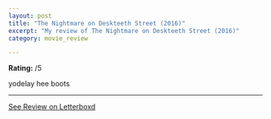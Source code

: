 ```yaml
---
layout: post
title: "The Nightmare on Deskteeth Street (2016)"
excerpt: "My review of The Nightmare on Deskteeth Street (2016)"
category: movie_review

---
```


**Rating:** /5

yodelay hee boots

<hr>

[See Review on Letterboxd](https://boxd.it/8ZmIvJ)
